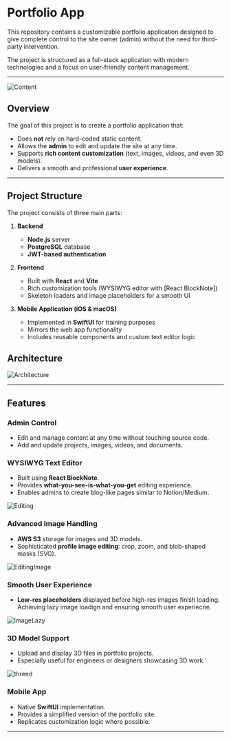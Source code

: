 # Portfolio App

This repository contains a customizable portfolio application designed to give complete control to the site owner (admin) without the need for third-party intervention.

The project is structured as a full-stack application with modern technologies and a focus on user-friendly content management.

---

![Content](.github/PappMain.webp)

## Overview

The goal of this project is to create a portfolio application that:

- Does **not** rely on hard-coded static content.
- Allows the **admin** to edit and update the site at any time.
- Supports **rich content customization** (text, images, videos, and even 3D models).
- Delivers a smooth and professional **user experience**.

---

## Project Structure

The project consists of three main parts:

1. **Backend**

   - **Node.js** server
   - **PostgreSQL** database
   - **JWT-based authentication**

2. **Frontend**

   - Built with **React** and **Vite**
   - Rich customization tools (WYSIWYG editor with [React BlockNote])
   - Skeleton loaders and image placeholders for a smooth UI

3. **Mobile Application (iOS & macOS)**
   - Implemented in **SwiftUI** for training purposes
   - Mirrors the web app functionality
   - Includes reusable components and custom text editor logic

## Architecture

![Architecture](.github/PappArchitecture.webp)

---

## Features

### Admin Control

- Edit and manage content at any time without touching source code.
- Add and update projects, images, videos, and documents.

### WYSIWYG Text Editor

- Built using **React BlockNote**.
- Provides **what-you-see-is-what-you-get** editing experience.
- Enables admins to create blog-like pages similar to Notion/Medium.

![Editing](.github/PappEdit.gif)

### Advanced Image Handling

- **AWS S3** storage for images and 3D models.
- Sophisticated **profile image editing**: crop, zoom, and blob-shaped masks (SVG).

![EditingImage](.github/PappImageEdit.gif)

### Smooth User Experience

- **Low-res placeholders** displayed before high-res images finish loading. Achieving lazy image loadign and ensuring smooth user experiecne.

![ImageLazy](.github/PappImageLazyLoad.gif)

### 3D Model Support

- Upload and display 3D files in portfolio projects.
- Especially useful for engineers or designers showcasing 3D work.

![threed](.github/Papp3D.webp)

### Mobile App

- Native **SwiftUI** implementation.
- Provides a simplified version of the portfolio site.
- Replicates customization logic where possible.

---
